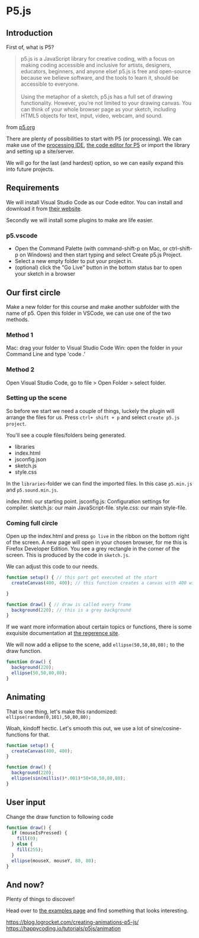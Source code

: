 # P5.js 

## Introduction

First of, what is P5? 

> p5.js is a JavaScript library for creative coding, with a focus on making coding accessible and inclusive for artists, designers, educators, beginners, and anyone else! p5.js is free and open-source because we believe software, and the tools to learn it, should be accessible to everyone. <br><br>
> Using the metaphor of a sketch, p5.js has a full set of drawing functionality. However, you’re not limited to your drawing canvas. You can think of your whole browser page as your sketch, including HTML5 objects for text, input, video, webcam, and sound.

from [p5.org](https://p5js.org/)

There are plenty of possibilities to start with P5 (or processing).
We can make use of the [processing IDE](), [the code editor for P5]() or import the library and setting up a site/server.

We will go for the last (and hardest) option, so we can easily expand this into future projects.

## Requirements

We will install Visual Studio Code as our Code editor. You can install and download it from [their website](https://code.visualstudio.com/Download).

Secondly we will install some plugins to make are life easier. 

### p5.vscode

- Open the Command Palette (with command-shift-p on Mac, or ctrl-shift-p on Windows) and then start typing and select Create p5.js Project.
- Select a new empty folder to put your project in.
- (optional) click the "Go Live" button in the bottom status bar to open your sketch in a browser

## Our first circle 

Make a new folder for this course and make another subfolder with the name of p5. 
Open this folder in VSCode, we can use one of the two methods.

### Method 1 

Mac: drag your folder to Visual Studio Code
Win: open the folder in your Command Line and type 'code .'

### Method 2

Open Visual Studio Code, go to file > Open Folder > select folder.

### Setting up the scene

So before we start we need a couple of things, luckely the plugin will arrange the files for us.
Press `ctrl+ shift + p` and select `create p5.js project`.

You'll see a couple files/folders being generated.

- libraries 
- index.html
- jsconfig.json
- sketch.js
- style.css

In the `libraries`-folder we can find the imported files. In this case `p5.min.js` and `p5.sound.min.js`.

index.html: our starting point.
jsconfig.js: Configuration settings for compiler.
sketch.js: our main JavaScript-file. 
style.css: our main style-file.

### Coming full circle

Open up the index.html and press `go live` in the ribbon on the bottom right of the screen.
A new page will open in your chosen browser, for me this is Firefox Developer Edition.
You see a grey rectangle in the corner of the screen. 
This is produced by the code in `sketch.js`.

We can adjust this code to our needs.
```js
function setup() { // this part get executed at the start
  createCanvas(400, 400); // this function creates a canvas with 400 width and 400 height

}

function draw() { // draw is called every frame
  background(220); // this is a grey background
}
```

If we want more information about certain topics or functions, there is some exquisite documentation at [the regerence site](https://p5js.org/reference/).

We will now add a ellipse to the scene, add `ellipse(50,50,80,80);` to the draw function. 

```js
function draw() {
  background(220);
  ellipse(50,50,80,80);
}
```

## Animating

That is one thing, let's make this randomized: `ellipse(random(0,101),50,80,80);`

Woah, kindoff hectic. Let's smooth this out, we use a lot of sine/cosine-functions for that. 

```js
function setup() {
  createCanvas(400, 400);
}

function draw() {
  background(220);
  ellipse(sin(millis()*.001)*50+50,50,80,80);
}
```

## User input

Change the draw function to following code 

```js
function draw() {
  if (mouseIsPressed) {
    fill(0);
  } else {
    fill(255);
  }
  ellipse(mouseX, mouseY, 80, 80);
}
```

## And now?

Plenty of things to discover!

Head over to [the examples page](https://p5js.org/examples/) and find something that looks interesting.


https://blog.logrocket.com/creating-animations-p5-js/
https://happycoding.io/tutorials/p5js/animation
